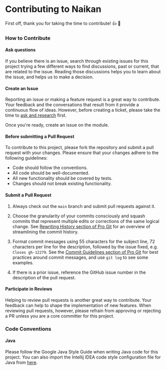 # Contributing to Naikan

First off, thank you for taking the time to contribute! :+1: :tada:

### How to Contribute

#### Ask questions

If you believe there is an issue, search through existing issues for this project trying a
few different ways to find discussions, past or current, that are related to the issue.
Reading those discussions helps you to learn about the issue, and helps us to make a
decision.

#### Create an Issue

Reporting an issue or making a feature request is a great way to contribute. Your feedback
and the conversations that result from it provide a continuous flow of ideas. However,
before creating a ticket, please take the time to [ask and research](#ask-questions) first.

Once you're ready, create an issue on the module.

#### Before submitting a Pull Request

To contribute to this project, please fork the repository and submit a pull request with your changes. Please ensure that your changes adhere to the following guidelines:

* Code should follow the conventions.
* All code should be well-documented.
* All new functionality should be covered by tests.
* Changes should not break existing functionality.

#### Submit a Pull Request

1. Always check out the `main` branch and submit pull requests against it.

2. Choose the granularity of your commits consciously and squash commits that represent
   multiple edits or corrections of the same logical change. See
   [Rewriting History section of Pro Git](https://git-scm.com/book/en/Git-Tools-Rewriting-History)
   for an overview of streamlining the commit history.

3. Format commit messages using 55 characters for the subject line, 72 characters per line
   for the description, followed by the issue fixed, e.g. `Closes gh-12279`. See the
   [Commit Guidelines section of Pro Git](https://git-scm.com/book/en/Distributed-Git-Contributing-to-a-Project#Commit-Guidelines)
   for best practices around commit messages, and use `git log` to see some examples.

4. If there is a prior issue, reference the GitHub issue number in the description of the
   pull request.


#### Participate in Reviews

Helping to review pull requests is another great way to contribute. Your feedback
can help to shape the implementation of new features. When reviewing pull requests,
however, please refrain from approving or rejecting a PR unless you are a core
committer for this project.

### Code Conventions

#### Java
Please follow the Google Java Style Guide when writing Java code for this project. You can also import the Intellij IDEA code style configuration file for Java from [here](https://github.com/google/styleguide/blob/gh-pages/intellij-java-google-style.xml).
